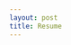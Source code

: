 ```yaml
---
layout: post
title: Resume
--- 
```


<object data="../images/Resume_Anonymous.pdf" width="1000" height="1000" type='application/pdf'></object>

